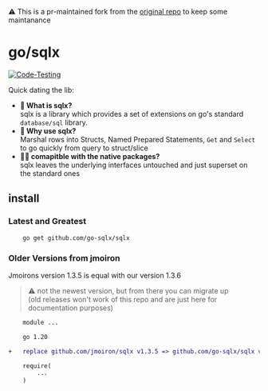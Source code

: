 
⚠️ This is a pr-maintained fork from the [original repo](https://github.com/jmoiron/sqlx) to keep some maintanance

# go/sqlx

[![Code-Testing](https://github.com/go-sqlx/sqlx/actions/workflows/test.yaml/badge.svg)](https://github.com/go-sqlx/sqlx/actions/workflows/test.yaml)

Quick dating the lib:

- **🧐 What is sqlx?**  
   sqlx is a library which provides a set of extensions on go's standard
  `database/sql` library.
- **🚀 Why use sqlx?**  
   Marshal rows into Structs, Named Prepared Statements, `Get` and `Select` to go quickly from query to struct/slice
- **🤝🏻 comapitble with the native packages?**  
   sqlx leaves the underlying interfaces untouched and just superset on the standard ones

## install

### Latest and Greatest

```
    go get github.com/go-sqlx/sqlx
```

### Older Versions from jmoiron

Jmoirons version 1.3.5 is equal with our version 1.3.6 
> ⚠️ not the newest version, but from there you can migrate up  
> (old releases won't work of this repo and are just here for documentation purposes)

```diff
    module ...

    go 1.20

+   replace github.com/jmoiron/sqlx v1.3.5 => github.com/go-sqlx/sqlx v1.3.6

    require(
        ...
    )
```
